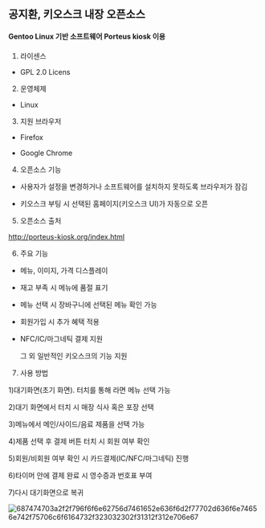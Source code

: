 ## 공지환, 키오스크 내장 오픈소스 ##

#### Gentoo Linux 기반 소프트웨어 Porteus kiosk 이용

1. 라이센스

- GPL 2.0 Licens

2. 운영체제

- Linux 

3. 지원 브라우저

- Firefox

- Google Chrome

4. 오픈소스 기능

- 사용자가 설정을 변경하거나 소프트웨어를 설치하지 못하도록 브라우저가 잠김

- 키오스크 부팅 시 선택된 홈페이지(키오스크 UI)가 자동으로 오픈

5. 오픈소스 출처

http://porteus-kiosk.org/index.html

6. 주요 기능

- 메뉴, 이미지, 가격 디스플레이

- 재고 부족 시 메뉴에 품절 표기

- 메뉴 선택 시 장바구니에 선택된 메뉴 확인 가능

- 회원가입 시 추가 혜택 적용

- NFC/IC/마그네틱 결제 지원

  그 외 일반적인 키오스크의 기능 지원

7. 사용 방법

1)대기화면(초기 화면). 터치를 통해 라면 메뉴 선택 가능

2)대기 화면에서 터치 시 매장 식사 혹은 포장 선택

3)메뉴에서 메인/사이드/음료 제품을 선택 가능

4)제품 선택 후 결제 버튼 터치 시 회원 여부 확인

5)회원/비회원 여부 확인 시 카드결제(IC/NFC/마그네틱) 진행

6)타이머 안에 결제 완료 시 영수증과 번호표 부여

7)다시 대기화면으로 복귀



![687474703a2f2f796f6f6e62756d7461652e636f6d2f77702d636f6e74656e742f75706c6f6164732f323032302f31312f312e706e67](C:\Users\지환\Desktop\687474703a2f2f796f6f6e62756d7461652e636f6d2f77702d636f6e74656e742f75706c6f6164732f323032302f31312f312e706e67.png)